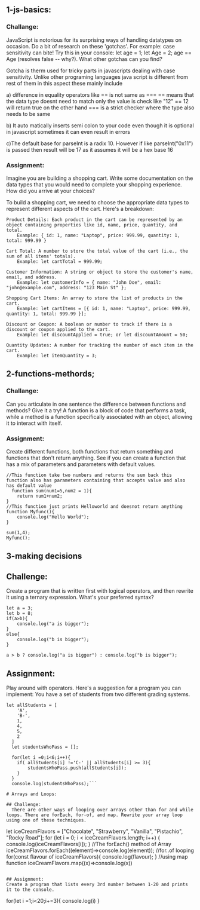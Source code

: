 ## 1-js-basics:

### Challange:
JavaScript is notorious for its surprising ways of handling datatypes on occasion. Do a bit of research on these 'gotchas'. For example: case sensitivity can bite! Try this in your console: let age = 1; let Age = 2; age == Age (resolves false -- why?). What other gotchas can you find?

Gotcha is therm used for tricky parts in javascripts dealing with case sensitivity. Unlike other programing languages java script is different from rest of them in this aspect these mainly include

a) difference in equality operators like == is not same as === == means that the data type doesnt need to match only the value is check like "12" == 12 will return true on the other hand === is a strict checker where the type also needs to be same

b) It auto matically inserts semi colon to your code even though it is optional in javascript sometimes it can even result in errors

c)The default base for parseInt is a radix 10. However if like parseInt("0x11") is passed then result will be 17 as it assumes it will be a hex base 16



### Assignment:
Imagine you are building a shopping cart. Write some documentation on the data types that you would need to complete your shopping experience. How did you arrive at your choices?

To build a shopping cart, we need to choose the appropriate data types to represent different aspects of the cart. Here's a breakdown:

    Product Details: Each product in the cart can be represented by an object containing properties like id, name, price, quantity, and total.
        Example: { id: 1, name: "Laptop", price: 999.99, quantity: 1, total: 999.99 }

    Cart Total: A number to store the total value of the cart (i.e., the sum of all items' totals).
        Example: let cartTotal = 999.99;

    Customer Information: A string or object to store the customer's name, email, and address.
        Example: let customerInfo = { name: "John Doe", email: "john@example.com", address: "123 Main St" };

    Shopping Cart Items: An array to store the list of products in the cart.
        Example: let cartItems = [{ id: 1, name: "Laptop", price: 999.99, quantity: 1, total: 999.99 }];

    Discount or Coupon: A boolean or number to track if there is a discount or coupon applied to the cart.
        Example: let discountApplied = true; or let discountAmount = 50;

    Quantity Updates: A number for tracking the number of each item in the cart.
        Example: let itemQuantity = 3;




## 2-functions-methords;

### Challange:
Can you articulate in one sentence the difference between functions and methods? Give it a try!
A function is a block of code that performs a task, while a method is a function specifically associated with an object, allowing it to interact with itself.

### Assignment:
Create different functions, both functions that return something and functions that don't return anything.
See if you can create a function that has a mix of parameters and parameters with default values.
```
//This function take two numbers and returns the sum back this function also has parameters containing that accepts value and also has default value
  function sum(num1=5,num2 = 1){
    return num1+num2;
}
//This function just prints Helloworld and doesnot return anything
function Myfunc(){
    console.log("Hello World");
}

sum(1,4);
Myfunc();
```


## 3-making decisions

## Challenge:
Create a program that is written first with logical operators, and then rewrite it using a ternary expression. What's your preferred syntax?
```
let a = 3;
let b = 8;
if(a>b){
    console.log("a is bigger");
}
else{
    console.log("b is bigger");
}

a > b ? console.log("a is bigger") : console.log("b is bigger");
```
## Assignment:
Play around with operators. Here's a suggestion for a program you can implement:
You have a set of students from two different grading systems.

```
let allStudents = [
    'A',
    'B-',
    1,
    4,
    5,
    2
  ]
  let studentsWhoPass = [];

  for(let i =0;i<6;i++){
    if( allStudents[i] !='C-' || allStudents[i] >= 3){
        studentsWhoPass.push(allStudents[i]);
    }
  }
  console.log(studentsWhoPass);```

# Arrays and Loops:

## Challenge:
  There are other ways of looping over arrays other than for and while loops. There are forEach, for-of, and map. Rewrite your array loop using one of these techniques.

```
  let iceCreamFlavors = ["Chocolate", "Strawberry", "Vanilla", "Pistachio", "Rocky Road"];
  for (let i = 0; i < iceCreamFlavors.length; i++) {
    console.log(iceCreamFlavors[i]);
  }
  //The forEach() method of Array
  iceCreamFlavors.forEach((element)=>console.log(element));
  //for..of looping
  for(const flavour of iceCreamFlavors){
    console.log(flavour);
  }
  //using map function
  iceCreamFlavors.map((x)=>console.log(x))
```

## Assignment:
Create a program that lists every 3rd number between 1-20 and prints it to the console.
```
  for(let i =1;i<20;i+=3){
    console.log(i)
  }
```
